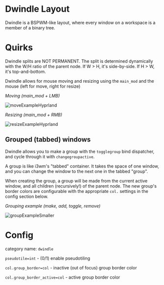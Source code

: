 # Dwindle Layout

Dwindle is a BSPWM-like layout, where every window on a workspace is a member of a binary tree.

# Quirks

Dwindle splits are NOT PERMANENT. The split is determined dynamically with the W/H ratio of the parent node. If W > H, it's side-by-side. If H > W, it's top-and-bottom.

Dwindle allows for mouse moving and resizing using the `main_mod` and the mouse (left for move, right for resize)

_Moving (main_mod + LMB)_

![moveExampleHyprland](https://user-images.githubusercontent.com/43317083/162996595-c2b41ab1-0f3b-4680-99df-34d6dbad87f4.gif)

_Resizing (main_mod + RMB)_

![resizeExampleHyprland](https://user-images.githubusercontent.com/43317083/162996612-6341199a-eeee-4de0-85ee-f6a42c426c3f.gif)

## Grouped (tabbed) windows

Dwindle allows you to make a group with the `togglegroup` bind dispatcher, and cycle through it with `changegroupactive`.

A group is like i3wm's "tabbed" container. It takes the space of one window, and you can change the window to the next one in the tabbed "group".

When creating the group, a group will be made from the current active window, and all children (recursively!) of the parent node. The new group's border colors are configurable with the appropriate `col.` settings in the config section below.

_Grouping example (make, add, toggle, remove)_

![groupExampleSmaller](https://user-images.githubusercontent.com/43317083/163003581-69d7a5d0-5757-4183-83f1-256cdc99c96a.gif)


# Config

category name: `dwindle`

`pseudotile=int` - (0/1) enable pseudotiling

`col.group_border=col` - inactive (out of focus) group border color

`col.group_border_active=col` - active group border color